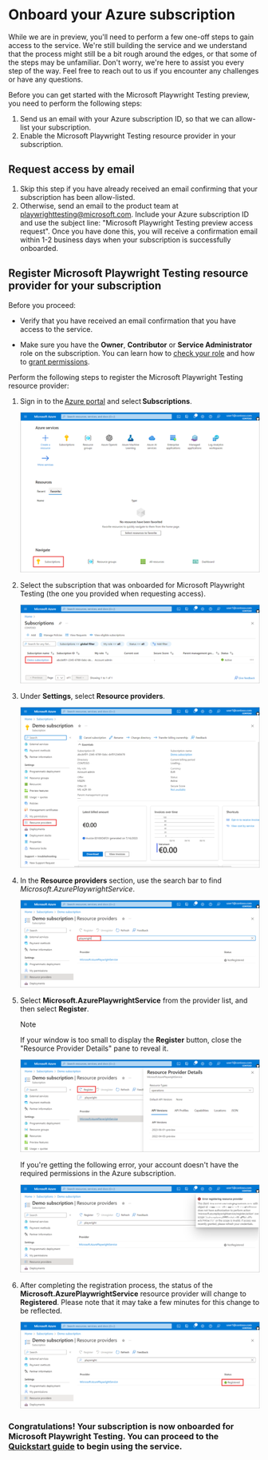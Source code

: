# Onboard your Azure subscription

While we are in preview, you'll need to perform a few one-off steps to gain access to the service. We're still building the service and we understand that the process might still be a bit rough around the edges, or that some of the steps may be unfamiliar. Don't worry, we're here to assist you every step of the way. Feel free to reach out to us if you encounter any challenges or have any questions.

Before you can get started with the Microsoft Playwright Testing preview, you need to perform the following steps:

1. Send us an email with your Azure subscription ID, so that we can allow-list your subscription.
1. Enable the Microsoft Playwright Testing resource provider in your subscription.

## Request access by email

1. Skip this step if you have already received an email confirming that your subscription has been allow-listed.
1. Otherwise, send an email to the product team at [playwrighttesting@microsoft.com](mailto:playwrighttesting@microsoft.com?subject=Microsoft%20Playwright%20Testing%20preview%20access%20request&body=Subscriptionid=<insert%20your%20subscription%20id>). Include your Azure subscription ID and use the subject line: "Microsoft Playwright Testing preview access request". Once you have done this, you will receive a confirmation email within 1-2 business days when your subscription is successfully onboarded. 

## Register Microsoft Playwright Testing resource provider for your subscription

Before you proceed:

- Verify that you have received an email confirmation that you have access to the service.

- Make sure you have the **Owner**, **Contributor** or **Service Administrator** role on the subscription. You can learn how to [check your role](https://learn.microsoft.com/en-us/azure/role-based-access-control/check-access) and how to [grant permissions](https://learn.microsoft.com/en-us/azure/role-based-access-control/quickstart-assign-role-user-portal).

Perform the following steps to register the Microsoft Playwright Testing resource provider:

1. Sign in to the [Azure portal](https://portal.azure.com) and select **Subscriptions**.  

    ![screenshot for how to select subscription](./media/onboarding-subscription/select-subscription.png)

1. Select the subscription that was onboarded for Microsoft Playwright Testing (the one you provided when requesting access).

    ![Screenshot to show how to select subscription](./media/onboarding-subscription/open-subscription.png)

1. Under **Settings**, select **Resource providers**.

    ![screenshot to show selection of Resource provider](./media/onboarding-subscription/select-resource-providers.png)

1. In the **Resource providers** section, use the search bar to find *Microsoft.AzurePlaywrightService*.

    ![Screenshot for resource provider search](./media/onboarding-subscription/search-resource-provider.png)

1. Select **Microsoft.AzurePlaywrightService** from the provider list, and then select **Register**.

    > [!NOTE]
    > If your window is too small to display the **Register** button, close the "Resource Provider Details" pane to reveal it.

    ![Screenshot for resource provider registration](./media/onboarding-subscription/select-register.png)

    If you're getting the following error, your account doesn't have the required permissions in the Azure subscription.

    ![Screenshot for error if user does not have permissions to perform resource provider registration](./media/onboarding-subscription/registration-error.png)

1. After completing the registration process, the status of the **Microsoft.AzurePlaywrightService** resource provider will change to **Registered**. Please note that it may take a few minutes for this change to be reflected.

    ![Screenshot for successful registration](./media/onboarding-subscription/resource-provider-registered.png)

### Congratulations! Your subscription is now onboarded for Microsoft Playwright Testing. You can proceed to the [Quickstart guide](./quickstart.md) to begin using the service.
